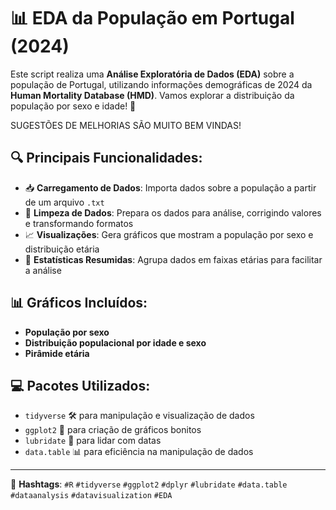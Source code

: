 # 📊 EDA da População em Portugal (2024)

Este script realiza uma **Análise Exploratória de Dados (EDA)** sobre a população de Portugal, utilizando informações demográficas de 2024 da **Human Mortality Database (HMD)**. Vamos explorar a distribuição da população por sexo e idade! 🎉

SUGESTÕES DE MELHORIAS SÃO MUITO BEM VINDAS! 

## 🔍 Principais Funcionalidades:

- 📥 **Carregamento de Dados**: Importa dados sobre a população a partir de um arquivo `.txt`
- 🧹 **Limpeza de Dados**: Prepara os dados para análise, corrigindo valores e transformando formatos
- 📈 **Visualizações**: Gera gráficos que mostram a população por sexo e distribuição etária
- 🔎 **Estatísticas Resumidas**: Agrupa dados em faixas etárias para facilitar a análise

## 📊 Gráficos Incluídos:

- **População por sexo**
- **Distribuição populacional por idade e sexo**
- **Pirâmide etária**

## 💻 Pacotes Utilizados:

- `tidyverse` 🛠️ para manipulação e visualização de dados  
- `ggplot2` 🎨 para criação de gráficos bonitos  
- `lubridate` 📅 para lidar com datas  
- `data.table` 📊 para eficiência na manipulação de dados  

---

🔗 **Hashtags**: `#R` `#tidyverse` `#ggplot2` `#dplyr` `#lubridate` `#data.table` `#dataanalysis` `#datavisualization` `#EDA`
